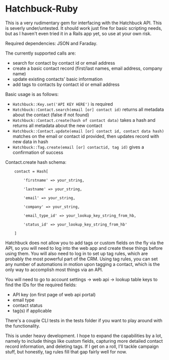 # Hatchbuck-Ruby 

This is a very rudimentary gem for interfacing with the Hatchbuck API. This is severly under/untested. It should work just fine for basic scripting needs, but as I haven't even tried it in a Rails app yet, so use at your own risk. 

Required dependencies: JSON and Faraday. 

The currently supported calls are:

- search for contact by contact id or email address
- create a basic contact record (first/last names, email address, company name)
- update existing contacts' basic information
- add tags to contacts by contact id or email address

Basic usage is as follows:

- `Hatchbuck::Key.set('API KEY HERE')` is required
- `Hatchbuck::Contact.search(email [or] contact id)` returns all metadata about the contact (false if not found)
- `Hatchbuck::Contact.create(hash of contact data)` takes a hash and returns all metadata about the new contact
- `Hatchbuck::Contact.update(email [or] contact id, contact data hash)` matches on the email or contact id provided, then updates record with new data in hash
- `Hatchbuck::Tag.create(email [or] contactid, tag id)` gives a confirmation of success

Contact.create hash schema:

		contact = Hash[

			'firstname' => your_string,

			'lastname' => your_string,

			'email' => your_string,

			'company' => your_string,

			'email_type_id' => your_lookup_key_string_from_hb,

			'status_id' => your_lookup_key_string_from_hb'

		]


Hatchbuck does not allow you to add tags or custom fields on the fly via the API, so you will need to log into the web app and create these things before using them. You will also need to log in to set up tag rules, which are probably the most powerful part of the CRM. Using tag rules, you can set any number of automations in motion upon tagging a contact, which is the only way to accomplish most things via an API.

You will need to go to account settings -> web api -> lookup table keys to find the IDs for the required fields:

- API key (on first page of web api portal)
- email type
- contact status
- tag(s) if applicable

There's a couple CLI tests in the tests folder if you want to play around with the functionality. 

This is under heavy development. I hope to expand the capabilities by a lot, namely to include things like custom fields, capturing more detailed contact record information, and deleting tags. If I get on a roll, I'll tackle campaign stuff, but honestly, tag rules fill that gap fairly well for now. 
